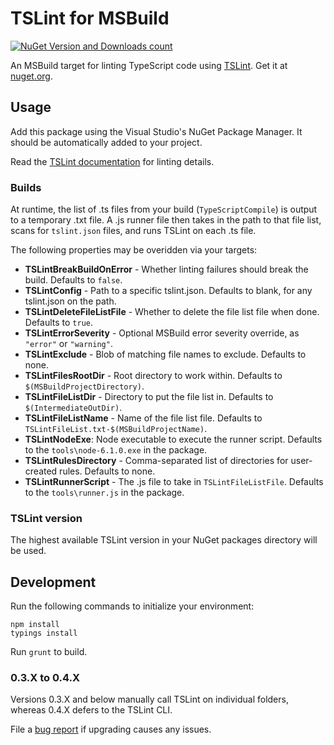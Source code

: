 # TSLint for MSBuild

[![NuGet Version and Downloads count](https://buildstats.info/nuget/TSLint.MSBuild)](https://www.nuget.org/packages/TSLint.MSBuild) 

An MSBuild target for linting TypeScript code using [TSLint](https://github.com/palantir/tslint). Get it at [nuget.org](https://www.nuget.org/packages/TSLint.MSBuild/).

## Usage

Add this package using the Visual Studio's NuGet Package Manager. 
It should be automatically added to your project.

Read the [TSLint documentation](https://github.com/palantir/tslint) for linting details.

### Builds

At runtime, the list of .ts files from your build (`TypeScriptCompile`) is output to a temporary .txt file.
A .js runner file then takes in the path to that file list, scans for `tslint.json` files, and runs TSLint on each .ts file.

The following properties may be overidden via your targets:
* **TSLintBreakBuildOnError** -  Whether linting failures should break the build. Defaults to `false`.
* **TSLintConfig** - Path to a specific tslint.json. Defaults to blank, for any tslint.json on the path.
* **TSLintDeleteFileListFile** - Whether to delete the file list file when done. Defaults to `true`.
* **TSLintErrorSeverity** - Optional MSBuild error severity override, as `"error"` or `"warning"`.
* **TSLintExclude** - Blob of matching file names to exclude. Defaults to none.
* **TSLintFilesRootDir** - Root directory to work within. Defaults to `$(MSBuildProjectDirectory)`.
* **TSLintFileListDir** - Directory to put the file list in. Defaults to `$(IntermediateOutDir)`.
* **TSLintFileListName** - Name of the file list file. Defaults to `TSLintFileList.txt-$(MSBuildProjectName)`.
* **TSLintNodeExe**: Node executable to execute the runner script. Defaults to the `tools\node-6.1.0.exe` in the package. 
* **TSLintRulesDirectory** - Comma-separated list of directories for user-created rules. Defaults to none.
* **TSLintRunnerScript** - The .js file to take in `TSLintFileListFile`. Defaults to the `tools\runner.js` in the package.

### TSLint version

The highest available TSLint version in your NuGet packages directory will be used. 


## Development

Run the following commands to initialize your environment:

```shell
npm install
typings install
```

Run `grunt` to build.

### 0.3.X to 0.4.X

Versions 0.3.X and below manually call TSLint on individual folders, whereas 0.4.X defers to the TSLint CLI.

File a [bug report](https://github.com/JoshuaKGoldberg/TSLint.MSBuild/issues) if upgrading causes any issues.
